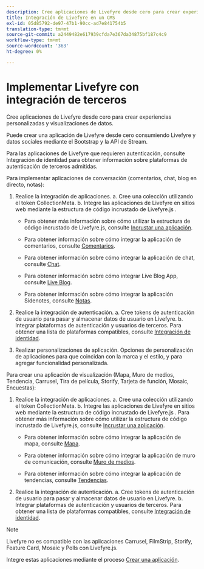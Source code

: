 ```yaml
---
description: Cree aplicaciones de Livefyre desde cero para crear experiencias personalizadas y visualizaciones de datos.
title: Integración de Livefyre en un CMS
exl-id: 05d85792-de97-47b1-90cc-ad7e841754b5
translation-type: tm+mt
source-git-commit: a2449482e617939cfda7e367da34875bf187c4c9
workflow-type: tm+mt
source-wordcount: '363'
ht-degree: 0%

---
```


# Implementar Livefyre con integración de terceros

Cree aplicaciones de Livefyre desde cero para crear experiencias personalizadas y visualizaciones de datos.

Puede crear una aplicación de Livefyre desde cero consumiendo Livefyre y datos sociales mediante el Bootstrap y la API de Stream.

Para las aplicaciones de Livefyre que requieren autenticación, consulte Integración de identidad para obtener información sobre plataformas de autenticación de terceros admitidas.

Para implementar aplicaciones de conversación (comentarios, chat, blog en directo, notas):

1. Realice la integración de aplicaciones.
a. Cree una colección utilizando el token CollectionMeta.
b. Integre las aplicaciones de Livefyre en sitios web mediante la estructura de código incrustado de Livefyre.js .

   * Para obtener más información sobre cómo utilizar la estructura de código incrustado de Livefyre.js, consulte [Incrustar una aplicación](/help/implementation/c-getting-started/c-implementation-process/c-using-livefyre.js-to-create-customize-and-use-apps-on-your-site.md).

   * Para obtener información sobre cómo integrar la aplicación de comentarios, consulte [Comentarios](/help/using/c-about-apps/c-comments/c-comments.md).

   * Para obtener información sobre cómo integrar la aplicación de chat, consulte [Chat](/help/using/c-about-apps/c-chat-app/c-chat-app.md).

   * Para obtener información sobre cómo integrar Live Blog App, consulte [Live Blog](/help/using/c-about-apps/c-liveblog-app/c-liveblog-app.md).

   * Para obtener información sobre cómo integrar la aplicación Sidenotes, consulte [Notas](/help/using/c-about-apps/c-sidenotes-app/c-sidenotes-app.md).

1. Realice la integración de autenticación.
a. Cree tokens de autenticación de usuario para pasar y almacenar datos de usuario en Livefyre.
b. Integrar plataformas de autenticación y usuarios de terceros. Para obtener una lista de plataformas compatibles, consulte [Integración de identidad](/help/implementation/t-about-identity-integration/t-about-identity-integration.md).

1. Realizar personalizaciones de aplicación. Opciones de personalización de aplicaciones para que coincidan con la marca y el estilo, y para agregar funcionalidad personalizada.

Para crear una aplicación de visualización (Mapa, Muro de medios, Tendencia, Carrusel, Tira de película, Storify, Tarjeta de función, Mosaic, Encuestas):

1. Realice la integración de aplicaciones.
a. Cree una colección utilizando el token CollectionMeta.
b. Integre las aplicaciones de Livefyre en sitios web mediante la estructura de código incrustado de Livefyre.js . Para obtener más información sobre cómo utilizar la estructura de código incrustado de Livefyre.js, consulte [Incrustar una aplicación](/help/implementation/c-getting-started/c-implementation-process/c-using-livefyre.js-to-create-customize-and-use-apps-on-your-site.md).

   * Para obtener información sobre cómo integrar la aplicación de mapa, consulte [Mapa](/help/using/c-about-apps/c-map-app/c-map-app.md).

   * Para obtener información sobre cómo integrar la aplicación de muro de comunicación, consulte [Muro de medios](/help/using/c-about-apps/c-media-wall-app/c-media-wall-app.md).

   * Para obtener información sobre cómo integrar la aplicación de tendencias, consulte [Tendencias](/help/using/c-about-apps/c-trending-app/c-trending-app.md).

1. Realice la integración de autenticación.
a. Cree tokens de autenticación de usuario para pasar y almacenar datos de usuario en Livefyre.
b. Integrar plataformas de autenticación y usuarios de terceros. Para obtener una lista de plataformas compatibles, consulte [Integración de identidad](/help/implementation/t-about-identity-integration/t-about-identity-integration.md).

>[!NOTE]
>
>Livefyre no es compatible con las aplicaciones Carrusel, FilmStrip, Storify, Feature Card, Mosaic y Polls con Livefyre.js.

Integre estas aplicaciones mediante el proceso [Crear una aplicación](/help/using/c-about-apps/c-create-an-app.md).
